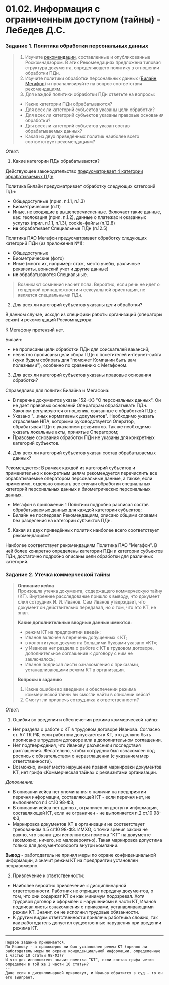 # 01.02. Информация с ограниченным доступом (тайны) - Лебедев Д.С.
### Задание 1. Политика обработки персональных данных
> 1. Изучите [рекомендации](_att/010102_Рекомендации_ркн.pdf), составленные и опубликованные Роскомнадзором. В этих Рекомендациях предложена типовая структура документа, определяющего политику в отношении обработки ПДн.
> 2. Изучите политики обработки персональных данных ([Билайн](_att/010102_beeline.pdf), [Мегафон](_att/010102_megafon.pdf)) и проанализируйте на вопрос соответствия рекомендациям.
> 3. Для каждой политики обработки ПДн ответьте на вопросы:
> - Какие категории ПДн обрабатываются?
> - Для всех ли категорий субъектов указаны цели обработки?
> - Для всех ли категорий субъектов указаны правовые основания обработки?
> - Для всех ли категорий субъектов указан состав обрабатываемых данных?
> - Какая из двух приведённых политик наиболее всего соответствует рекомендациям?

*Ответ:*  

1. Какие категории ПДн обрабатываются?

Действующее законодательство [предусматривает 4 категории обрабатываемых ПДн](https://data-sec.ru/personal-data/categories/)

Политика Билайн предусматривает обработку следующих категорий ПДн:
- Общедоступные (прил. п.1.1, п.1.3)
- Биометрические (п.11)
- Иные, не входящие в вышеперечисленные. Включает такие данные, как: геолокация (прил. п.1.2), данные о платежах и оказанных услугах (прил. п.1.1, п.1.3), cookie-файлы (п.12.8)
- **не** обрабатывает Специальные ПДн (п.12.5)

Политика ПАО Мегафон предусматривает обработку следующих категорий ПДн (из приложения №1):
- Общедоступные
- Биометрические (фото)
- Иные (много их, например: стаж, место учебы, различные реквизиты, воинский учет и другие данные)
- **не** обрабатываются Специальные. 

> Возникают сомнения насчет пола. Вероятно, если речь не идет о гендерной принадлежности и сексуальной ориентации, не является специальными ПДн.

2. Для всех ли категорий субъектов указаны цели обработки?

В данном случае, исходя из специфики работы организаций (операторы связи) и рекомендаций Роскомнадзора:

К Мегафону претензий нет.

Билайн:
- не прописаны цели обработки ПДн для соискателей вакансий;
- невнятно прописаны цели сбора ПДн с посетителей интернет-сайта (куки будем собирать для "поможет Компании быть вам полезными"), особенно по сравнению с Мегафоном.

3. Для всех ли категорий субъектов указаны правовые основания обработки?  

Справедливо для политик Билайна и Мегафона:
- В перечне документов указан 152-ФЗ "О персональных данных". Он не дает правовых оснований Операторам обрабатывать ПДн. Законом регулируются отношения, связанные с обработкой ПДн;
- Указано "...иных нормативных документов". Необходимо указать отраслевые НПА, которыми руководствуется Оператор, обрабатывая ПДн с указанием реквизитов. Так же необходимо указать локальные акты, принятые Оператором;
- Правовые основания обработки ПДн не указаны для конкретных категорий субъектов.  

4. Для всех ли категорий субъектов указан состав обрабатываемых данных?

Рекомендуется: В рамках каждой из категорий субъектов и применительно к конкретным целям рекомендуется перечислить все обрабатываемые оператором персональные данные, а также, если применимо, отдельно описать все случаи обработки специальных категорий персональных данных и биометрических персональных данных.

- Мегафон в приложении 1 Политики подробно расписал состав обрабатываемых данных для каждой категории субъектов;
- Билайн не последовал Рекомендациям, описано общими словами без разделения на категории субъектов ПДн.

5. Какая из двух приведённых политик наиболее всего соответствует рекомендациям?

Наиболее соответствует рекомендациям Политика ПАО "Мегафон". В ней более конкретно определены категории ПДн и категории субъектов ПДн, достаточно подробно описаны цели обработки для различных категорий.

### Задание 2. Утечка коммерческой тайны
> **Описание кейса**  
> Произошла утечка документа, содержащего коммерческую тайну (КТ). Внутреннее расследование пришло к выводу, что документ слил сотрудник И. И. Иванов. Сам Иванов утверждает, что документ он действительно передавал, но о том, что это КТ, не знал.
> 
> **Какие дополнительные вводные данные имеются:**  
> - режим КТ на предприятии введён;
> - Иванов включён в перечень допущенных к КТ;
> - в колонтитулах документа большими буквами указано «КТ»;
> - у Иванова нет раздела о работе с КТ в трудовом договоре, дополнительное соглашение к договору с ним не заключалось;
> - Иванов подписал листы ознакомления с приказами, устанавливающими режим КТ в организации.
> 
> **Вопросы к заданию**  
> 1. Какие ошибки во введении и обеспечении режима коммерческой тайны вы смогли найти в описании кейса?
> 2. Смогут ли привлечь сотрудника к ответственности?

*Ответ:*  

1. Ошибки во введении и обеспечении режима коммерческой тайны:
- Нет раздела о работе с КТ в трудовом договоре Иванова. Согласно ст. 57 ТК РФ, если работник допускается к КТ, это должно быть прописано в трудовом договоре или в дополнительном соглашении.
- Нет подтверждения, что Иванову разъяснили последствия разглашения. Желательно, чтобы сотрудник был ознакомлен под роспись с обязательством о неразглашении (с указанием мер ответственности). 
- Возможно, имеет место нарушение правил маркировки документов КТ, нет грифа «Коммерческая тайна» с реквизитами организации.

*Дополнение:*  
- В описании кейса нет упоминания о наличии на предприятии перечня информации, составляющей КТ - если перечня нет, не выполняется п.1 ст.10 98-ФЗ;
- В описании кейса нет данных, ограничен ли доступ к информации, составляющей КТ, если не ограничен - не выполняется п.2 ст.10 98-ФЗ;
- Маркировка документов КТ в организации не соответствует требованиям п.5 ст.10 98-ФЗ. ИМХО, с точки зрения закона не важно, что значит для исполнителя пометка "КТ" на документе (возможно, ничего, но маловероятно). Такая маркировка допустима только для документооборота внутри компании.

**Вывод** - работодатель не принял меры по охране конфиденциальной информации, а значит режим КТ на предприятии установлен неправомерно.

2. Привлечение к ответственности:
- Наиболее вероятно привлечение к дисциплинарной ответственности. Работник не отрицает передачу документов, о том, что они содержат КТ он как минимум подозревал. Хотя трудовой договор и оформлен с нарушениями в части КТ, Иванов подписал листы ознакомления с приказами, устанавливающими режим КТ. Значит, он не исполнил трудовые обязанности.
- К другим видам ответственности привлечь работника сложно, так как работодатель допустил существенные нарушения при введении режима КТ.

---
```
Первое задание принимается.  
По Иванову - а правомерно ли был установлен режим КТ (принял ли работодатель меры по охране конфиденциальной информации, определенные 1 частью 10 статьи 98-ФЗ)?  
И что для исполнителя значит пометка “КТ”, если состав грифа четко определен в той же 1 части 10 статьи?
--
Даже если к дисциплинарной привлекут, и Иванов обратится в суд - то он его выиграет.
```